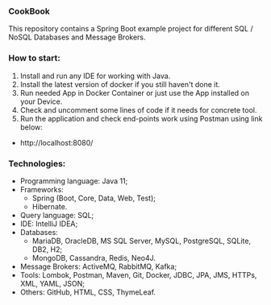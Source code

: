### CookBook
This repository contains a Spring Boot example project for different SQL / NoSQL Databases and Message Brokers.



### How to start:
1. Install and run any IDE for working with Java.
2. Install the latest version of docker if you still haven't done it.
3. Run needed App in Docker Container or just use the App installed on your Device.
4. Check and uncomment some lines of code if it needs for concrete tool.
5. Run the application and check end-points work using Postman using link below:
- http://localhost:8080/



### Technologies:
- Programming language: Java 11;
- Frameworks:
  - Spring (Boot, Core, Data, Web, Test);
  - Hibernate.
- Query language: SQL;
- IDE: IntelliJ IDEA;
- Databases:
  - MariaDB, OracleDB, MS SQL Server, MySQL, PostgreSQL, SQLite, DB2, H2;
  - MongoDB, Cassandra, Redis, Neo4J.
- Message Brokers: ActiveMQ, RabbitMQ, Kafka;
- Tools: Lombok, Postman, Maven, Git, Docker, JDBC, JPA, JMS, HTTPs, XML, YAML, JSON;
- Others: GitHub, HTML, CSS, ThymeLeaf.